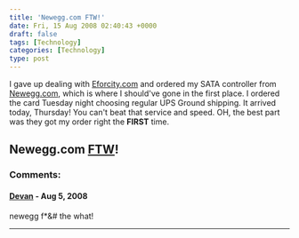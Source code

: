 ```yaml
---
title: 'Newegg.com FTW!'
date: Fri, 15 Aug 2008 02:40:43 +0000
draft: false
tags: [Technology]
categories: [Technology]
type: post
---
```


I gave up dealing with [Eforcity.com](http://zeusville.wordpress.com/2008/08/11/eforcity-sucks/) and ordered my SATA controller from [Newegg.com](http://www.newegg.com), which is where I should've gone in the first place. I ordered the card Tuesday night choosing regular UPS Ground shipping. It arrived today, Thursday! You can't beat that service and speed. OH, the best part was they got my order right the **FIRST** time.

Newegg.com [FTW](http://netforbeginners.about.com/od/blogchatinstantmessaging/f/whatisFTW.htm)!
---
### Comments:
#### [Devan](http://dgoodwin.dangerouslyinc.com "dgoodwin@dangerouslyinc.com") - <time datetime="2008-08-15 08:19:56">Aug 5, 2008</time>

newegg f\*&# the what!
<hr />
